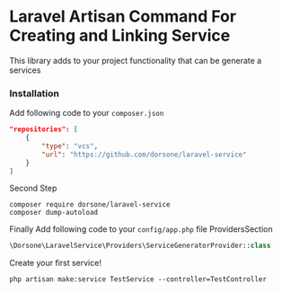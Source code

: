 # Laravel Artisan Command For Creating and Linking Service
This library adds to your project functionality that can be generate a services

### Installation

Add following code to your ```composer.json```
```json
"repositories": [
    {
        "type": "vcs",
        "url": "https://github.com/dorsone/laravel-service"
    }
]
```

Second Step
```
composer require dorsone/laravel-service
composer dump-autoload
```

Finally
Add following code to your ```config/app.php``` file ProvidersSection
```php
\Dorsone\LaravelService\Providers\ServiceGeneratorProvider::class
```

Create your first service!

```
php artisan make:service TestService --controller=TestController
```
